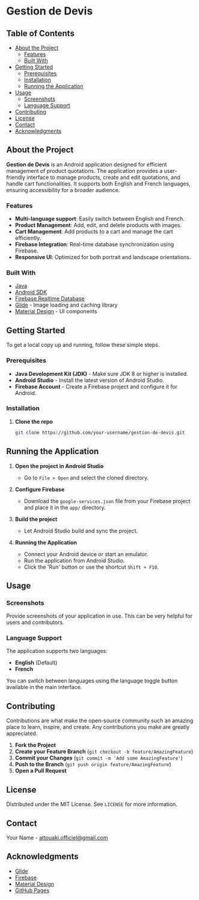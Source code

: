 # Gestion de Devis

## Table of Contents

- [About the Project](#about-the-project)
  - [Features](#features)
  - [Built With](#built-with)
- [Getting Started](#getting-started)
  - [Prerequisites](#prerequisites)
  - [Installation](#installation)
  - [Running the Application](#running-the-application)
- [Usage](#usage)
  - [Screenshots](#screenshots)
  - [Language Support](#language-support)
- [Contributing](#contributing)
- [License](#license)
- [Contact](#contact)
- [Acknowledgments](#acknowledgments)

## About the Project

**Gestion de Devis** is an Android application designed for efficient management of product quotations. The application provides a user-friendly interface to manage products, create and edit quotations, and handle cart functionalities. It supports both English and French languages, ensuring accessibility for a broader audience.

### Features

- **Multi-language support**: Easily switch between English and French.
- **Product Management**: Add, edit, and delete products with images.
- **Cart Management**: Add products to a cart and manage the cart efficiently.
- **Firebase Integration**: Real-time database synchronization using Firebase.
- **Responsive UI**: Optimized for both portrait and landscape orientations.

### Built With

- [Java](https://www.java.com/)
- [Android SDK](https://developer.android.com/studio)
- [Firebase Realtime Database](https://firebase.google.com/products/realtime-database)
- [Glide](https://github.com/bumptech/glide) - Image loading and caching library
- [Material Design](https://material.io/develop/android) - UI components

## Getting Started

To get a local copy up and running, follow these simple steps.

### Prerequisites

- **Java Development Kit (JDK)** - Make sure JDK 8 or higher is installed.
- **Android Studio** - Install the latest version of Android Studio.
- **Firebase Account** - Create a Firebase project and configure it for Android.

### Installation

1. **Clone the repo**

   ```sh
   git clone https://github.com/your-username/gestion-de-devis.git

## Running the Application

1. **Open the project in Android Studio**

   - Go to `File > Open` and select the cloned directory.

2. **Configure Firebase**

   - Download the `google-services.json` file from your Firebase project and place it in the `app/` directory.

3. **Build the project**

   - Let Android Studio build and sync the project.

4. **Running the Application**

   - Connect your Android device or start an emulator.
   - Run the application from Android Studio.
   - Click the 'Run' button or use the shortcut `Shift + F10`.

## Usage

### Screenshots

Provide screenshots of your application in use. This can be very helpful for users and contributors.

### Language Support

The application supports two languages:

- **English** (Default)
- **French**

You can switch between languages using the language toggle button available in the main interface.

## Contributing

Contributions are what make the open-source community such an amazing place to learn, inspire, and create. Any contributions you make are greatly appreciated.

1. **Fork the Project**
2. **Create your Feature Branch** (`git checkout -b feature/AmazingFeature`)
3. **Commit your Changes** (`git commit -m 'Add some AmazingFeature'`)
4. **Push to the Branch** (`git push origin feature/AmazingFeature`)
5. **Open a Pull Request**

## License

Distributed under the MIT License. See `LICENSE` for more information.

## Contact

Your Name - [attouaki.officiel@gmail.com](mailto:attouaki.officiel@gmail.com)


## Acknowledgments

- [Glide](https://github.com/bumptech/glide)
- [Firebase](https://firebase.google.com/)
- [Material Design](https://material.io/develop/android)
- [GitHub Pages](https://pages.github.com/)
